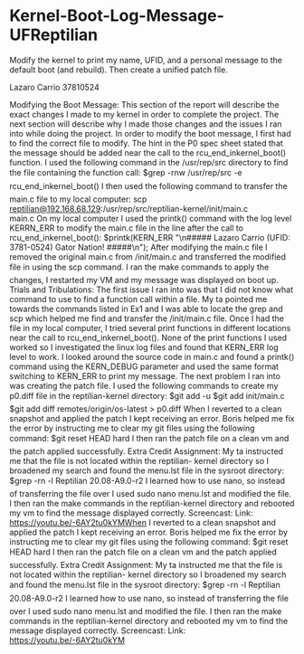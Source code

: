 # Kernel-Boot-Log-Message-UFReptilian
Modify the kernel to print my name, UFID, and a personal message to the default boot (and rebuild). Then create a unified patch file. 

Lazaro Carrio
37810524

Modifying the Boot Message:
This section of the report will describe the exact changes I made to my 
kernel in order to complete the project. The next section will describe 
why I made those changes and the issues I ran into while doing the 
project. In order to modify the boot message, I first had to find the 
correct file to modify. The hint in the P0 spec sheet stated that the 
message should be added near the call to the rcu_end_inkernel_boot() 
function. I used the following command in the /usr/rep/src directory to 
find the file containing the function call:
$grep -rnw /usr/rep/src  -e  rcu_end_inkernel_boot()
I then used the following command to transfer the main.c file to my local 
computer:
scp  reptilian@192.168.68.129:/usr/rep/src/reptilian-kernel/init/main.c  
main.c
On my local computer I used the printk() command with the log level 
KERRN_ERR to modify the main.c file in the line after the call to 
rcu_end_inkernel_boot():
$printk(KERN_ERR "\n##### Lazaro Carrio (UFID: 3781-0524) Gator Nation! 
#####\n");
After modifying the main.c file I removed the original main.c from 
/init/main.c and transferred the modified file in using the scp command. I 
ran the make commands to apply the changes, I restarted my VM and my 
message was displayed on boot up.
Trials and Tribulations:
The first issue I ran into was that I did not know what command to use to 
find a function call within a file. My ta pointed me towards the commands 
listed in Ex1 and I was able to locate the grep and scp which helped me 
find and transfer the /init/main.c file.
Once I had the file in my local computer, I tried several print functions 
in different locations near the call to rcu_end_inkernel_boot(). None of 
the print functions I used worked so I investigated the linux log files 
and found that KERN_ERR log level to work. I looked around the source code 
in main.c and found a printk() command using the KERN_DEBUG parameter and 
used the same format switching to KERN_ERR to print my message. The next 
problem I ran into was creating the patch file. I used the following 
commands to create my p0.diff file in the reptilian-kernel directory:
$git add -u
$git add init/main.c
$git add diff remotes/origin/os-latest > p0.diff
When I reverted to a clean snapshot and applied the patch I kept receiving 
an error.
Boris helped me fix the error by instructing me to clear my git files 
using the following command:
$git reset HEAD hard
I then ran the patch file on a clean vm and the patch applied 
successfully.
Extra Credit Assignment:
My ta instructed me that the file is not located within the reptilian-
kernel directory so I broadened my search and found the menu.lst file in 
the sysroot directory:
$grep -rn -l Reptilian 20.08-A9.0-r2
I learned how to use nano, so instead of transferring the file over I used 
sudo nano menu.lst and modified the file. I then ran the make commands in 
the reptilian-kernel directory and rebooted my vm to find the message 
displayed correctly.
Screencast:
Link: https://youtu.be/-6AY2tu0kYMWhen I reverted to a clean snapshot and applied the patch I kept receiving 
an error.
Boris helped me fix the error by instructing me to clear my git files 
using the following command:
$git reset HEAD hard
I then ran the patch file on a clean vm and the patch applied 
successfully.
Extra Credit Assignment:
My ta instructed me that the file is not located within the reptilian-
kernel directory so I broadened my search and found the menu.lst file in 
the sysroot directory:
$grep -rn -l Reptilian 20.08-A9.0-r2
I learned how to use nano, so instead of transferring the file over I used 
sudo nano menu.lst and modified the file. I then ran the make commands in 
the reptilian-kernel directory and rebooted my vm to find the message 
displayed correctly.
Screencast:
Link: https://youtu.be/-6AY2tu0kYM
